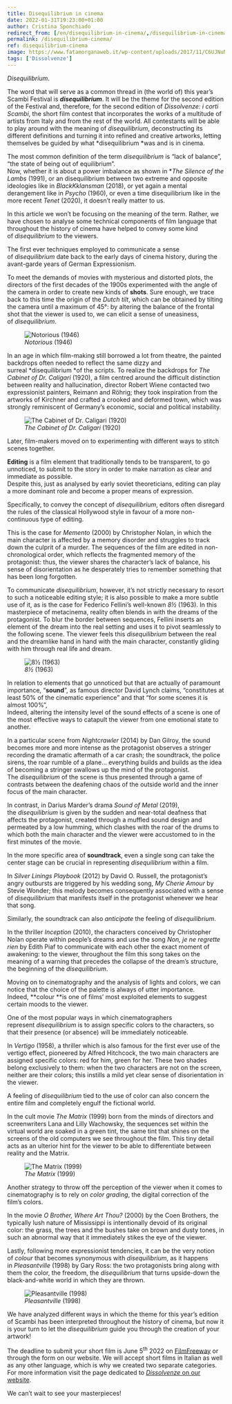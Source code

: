 ```yaml
---
title: Disequilibrium in cinema
date: 2022-01-31T19:23:00+01:00
author: Cristina Sponchiado
redirect_from: [/en/disequilibrium-in-cinema/,/disequilibrium-in-cinema/]
permalink: /disequilibrium-cinema/
ref: disequilibrium-cinema
image: https://www.fatamorganaweb.it/wp-content/uploads/2017/11/C6UJNuNWQAEqJ37-1024x752.jpg
tags: ['Dissolvenze']
---
```

*Disequilibrium*.

The word that will serve as a common thread in (the world of) this year’s Scambi Festival is ***disequilibrium***. It will be the theme for the second edition of the Festival and, therefore, for the second edition of <cite lang='it'>Dissolvenze: i corti Scambi</cite>, the short film contest that incorporates the works of a multitude of artists from Italy and from the rest of the world. All contestants will be able to play around with the meaning of *disequilibrium*, deconstructing its different definitions and turning it into refined and creative artworks, letting themselves be guided by what *disequilibrium *was and is in cinema.

The most common definition of the term *disequilibrium* is “lack of balance”, “the state of being out of equilibrium”.  
Now, whether it is about a power imbalance as shown in *<cite>The Silence of the Lambs</cite> (1991), or an disequilibrium between two extreme and opposite ideologies like in <cite>BlackKklansman</cite> (2018), or yet again a mental derangement like in <cite>Psycho</cite> (1960), or even a time disequilibrium like in the more recent <cite>Tenet</cite> (2020), it doesn’t really matter to us.

In this article we won’t be focusing on the meaning of the term. Rather, we have chosen to analyse some technical components of film language that throughout the history of cinema have helped to convey some kind of *disequilibrium* to the viewers. 

The first ever techniques employed to communicate a sense of *disequilibrium* date back to the early days of cinema history, during the avant-garde years of German Expressionism.

To meet the demands of movies with mysterious and distorted plots, the directors of the first decades of the 1900s experimented with the angle of the camera in order to create new kinds of **shots**. Sure enough, we trace back to this time the origin of the *Dutch tilt*, which can be obtained by tilting the camera until a maximum of 45°: by altering the balance of the frontal shot that the viewer is used to, we can elicit a sense of uneasiness, of *disequilibrium*.

<figure>
	<img src='https://www.fatamorganaweb.it/wp-content/uploads/2017/11/C6UJNuNWQAEqJ37-1024x752.jpg' alt='Notorious (1946)' />
	<figcaption><cite>Notorious</cite> (1946)</figcaption>
</figure>

In an age in which film-making still borrowed a lot from theatre, the painted backdrops often needed to reflect the same dizzy and surreal *disequilibrium *of the scripts. To realize the backdrops for <cite>The Cabinet of Dr. Caligari</cite> (1920), a film centred around the difficult distinction between reality and hallucination, director Robert Wiene contacted two expressionist painters, Reimann and Röhrig; they took inspiration from the artworks of Kirchner and crafted a crooked and deformed town, which was strongly reminiscent of Germany’s economic, social and political instability.

<figure>
	<img src='https://miro.medium.com/max/1400/1*IsmLNGVxSCeOo-NZIN9cLA.jpeg' alt='The Cabinet of Dr. Caligari (1920)' />
	<figcaption><cite>The Cabinet of Dr. Caligari</cite> (1920)</figcaption>
</figure>

Later, film-makers moved on to experimenting with different ways to stitch scenes together.

**Editing** is a film element that traditionally tends to be transparent, to go unnoticed, to submit to the story in order to make narration as clear and immediate as possible.  
Despite this, just as analysed by early soviet theoreticians, editing can play a more dominant role and become a proper means of expression.

Specifically, to convey the concept of *disequilibrium*, editors often disregard the rules of the classical Hollywood style in favour of a more non-continuous type of editing.

This is the case for <cite>Memento</cite> (2000) by Christopher Nolan, in which the main character is affected by a memory disorder and struggles to track down the culprit of a murder. The sequences of the film are edited in non-chronological order, which reflects the fragmented memory of the protagonist: thus, the viewer shares the character’s lack of balance, his sense of disorientation as he desperately tries to remember something that has been long forgotten.

To communicate *disequilibrium*, however, it’s not strictly necessary to resort to such a noticeable editing style; it is also possible to make a more subtle use of it, as is the case for Federico Fellini’s well-known <cite>8½</cite> (1963). In this masterpiece of metacinema, reality often blends in with the dreams of the protagonist. To blur the border between sequences, Fellini inserts an element of the dream into the real setting and uses it to pivot seamlessly to the following scene. The viewer feels this *disequilibrium* between the real and the dreamlike hand in hand with the main character, constantly gliding with him through real life and dream.

<figure>
<img src='https://x.scambi.org/images/otto-e-mezzo.jpg' alt='8½ (1963)'>
<figcaption><cite>8½</cite> (1963)</figcaption>
</figure>

In relation to elements that go unnoticed but that are actually of paramount importance, “**sound**”, as famous director David Lynch claims, “constitutes at least 50% of the cinematic experience” and that “for some scenes it is almost 100%”,  
Indeed, altering the intensity level of the sound effects of a scene is one of the most effective ways to catapult the viewer from one emotional state to another.

In a particular scene from <cite>Nightcrawler</cite> (2014) by Dan Gilroy, the sound becomes more and more intense as the protagonist observes a stringer recording the dramatic aftermath of a car crash; the soundtrack, the police sirens, the roar rumble of a plane… everything builds and builds as the idea of becoming a stringer swallows up the mind of the protagonist. The *disequilibrium* of the scene is thus presented through a game of contrasts between the deafening chaos of the outside world and the inner focus of the main character.

In contrast, in Darius Marder’s drama <cite>Sound of Metal</cite> (2019), the *disequilibrium* is given by the sudden and near-total deafness that affects the protagonist, created through a muffled sound design and permeated by a low humming, which clashes with the roar of the drums to which both the main character and the viewer were accustomed to in the first minutes of the movie.

In the more specific area of **soundtrack**, even a single song can take the center stage can be crucial in representing *disequilibrium* within a film.

In <cite>Silver Linings Playbook</cite> (2012) by David O. Russell, the protagonist’s angry outbursts are triggered by his wedding song, <cite>My Cherie Amour</cite> by Stevie Wonder; this melody becomes consequently associated with a sense of *disequilibrium* that manifests itself in the protagonist whenever we hear that song.

Similarly, the soundtrack can also *anticipate* the feeling of *disequilibrium*.

In the thriller *Inception* (2010), the characters conceived by Christopher Nolan operate within people’s dreams and use the song *Non, je ne regrette rien* by Edith Piaf to communicate with each other the exact moment of awakening: to the viewer, throughout the film this song takes on the meaning of a warning that precedes the collapse of the dream’s structure, the beginning of the *disequilibrium*.

Moving on to cinematography and the analysis of lights and colors, we can notice that the choice of the palette is always of utter importance. Indeed, **colour **is one of films’ most exploited elements to suggest certain moods to the viewer.

One of the most popular ways in which cinematographers represent *disequilibrium* is to assign specific colors to the characters, so that their presence (or absence) will be immediately noticeable.

In <cite>Vertigo</cite> (1958), a thriller which is also famous for the first ever use of the vertigo effect, pioneered by Alfred Hitchcock, the two main characters are assigned specific colors: red for him, green for her. These two shades belong exclusively to them: when the two characters are not on the screen, neither are their colors; this instills a mild yet clear sense of disorientation in the viewer.

A feeling of *disequilibrium* tied to the use of color can also concern the entire film and completely engulf the fictional world.

In the cult movie <cite>The Matrix</cite> (1999) born from the minds of directors and screenwriters Lana and Lilly Wachowsky, the sequences set within the virtual world are soaked in a green tint, the same tint that shines on the screens of the old computers we see throughout the film. This tiny detail acts as an ulterior hint for the viewer to be able to differentiate between reality and the Matrix.

<figure>
<img src='https://x.scambi.org/images/matrix.jpg' alt='The Matrix (1999)' />
<figcaption><cite>The Matrix</cite> (1999)</figcaption>
</figure>

Another strategy to throw off the perception of the viewer when it comes to cinematography is to rely on *color grading*, the digital correction of the film’s colors.

In the movie <cite>O Brother, Where Art Thou?</cite> (2000) by the Coen Brothers, the typically lush nature of Mississippi is intentionally devoid of its original color: the grass, the trees and the bushes take on brown and dusty tones, in such an abnormal way that it immediately stikes the eye of the viewer.

Lastly, following more expressionist tendencies, it can be the very notion of *colour* that becomes synonymous with *disequilibrium*, as it happens in <cite>Pleasantville</cite> (1998) by Gary Ross: the two protagonists bring along with them the color, the freedom, the *disequilibrium* that turns upside-down the black-and-white world in which they are thrown.

<figure>
<img src='https://static.vecer.com/images/slike/2016/02/05/11200_1-1980.JPG' alt='Pleasantville (1998)' />
<figcaption><cite>Pleasantville</cite> (1998)</figcaption>
</figure>

We have analyzed different ways in which the theme for this year’s edition of Scambi has been interpreted throughout the history of cinema, but now it is your turn to let the *disequilibrium* guide you through the creation of your artwork!

The deadline to submit your short film is June 5<sup>th</sup> 2022 on [FilmFreeway](https://filmfreeway.com/scambi 'Scambi Festival on FilmFreeway') or through the form on our website. We will accept short films in Italian as well as any other language, which is why we created two separate categories. For more information visit the page dedicated to [<cite lang='en'>Dissolvenze</cite> on our website](https://scambi.org/en/dissolvenze).

We can’t wait to see your masterpieces!
